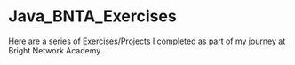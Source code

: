 # Java_BNTA_Exercises

Here are a series of Exercises/Projects I completed as part of my journey at Bright Network Academy.
